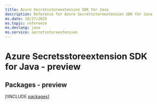 ```yaml
---
title: Azure Secretsstoreextension SDK for Java
description: Reference for Azure Secretsstoreextension SDK for Java
ms.date: 10/27/2025
ms.topic: reference
ms.devlang: java
ms.service: secretsstoreextension
---
```

# Azure Secretsstoreextension SDK for Java - preview
## Packages - preview
[!INCLUDE [packages](secretsstoreextension-index.md)]